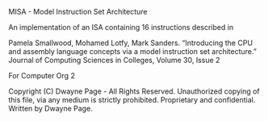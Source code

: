 MISA - Model Instruction Set Architecture 

An implementation of an ISA containing 16 instructions described in 

Pamela Smallwood, Mohamed Lotfy, Mark Sanders. “Introducing the CPU and assembly language concepts via a model instruction set architecture.” Journal of Computing Sciences in Colleges, Volume 30, Issue 2

For Computer Org 2

Copyright (C) Dwayne Page - All Rights Reserved.
Unauthorized copying of this file, via any medium is strictly prohibited.
Proprietary and confidential.
Written by Dwayne Page.
